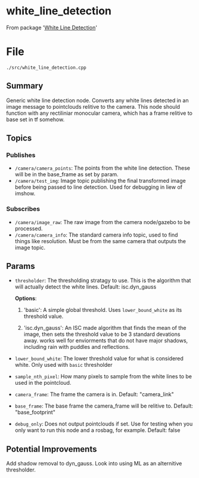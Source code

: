 # white_line_detection
From package '[White Line Detection](https://github.com/iscumd/white_line_detection/tree/main)'
# File
`./src/white_line_detection.cpp`

## Summary 
 Generic white line detection node. Converts any white lines detected in an image message to pointclouds relitive to the camera.
This node should function with any rectiliniar monocular camera, which has a frame relitive to base set in tf somehow.

## Topics

### Publishes
- `/camera/camera_points`: The points from the white line detection. These will be in the base_frame as set by param.
- `/camera/test_img`: Image topic publishing the final transformed image before being passed to line detection. Used for debugging in liew of imshow.

### Subscribes
- `/camera/image_raw`: The raw image from the camera node/gazebo to be processed.
- `/camera/camera_info`: The standard camera info topic, used to find things like resolution. Must be from the same camera that outputs the image topic.

## Params
- `thresholder`: The thresholding stratagy to use. This is the algorithm that will actually detect the white lines. Default: isc.dyn_gauss

    **Options**:

    1. 'basic': A simple global threshold. Uses `lower_bound_white` as its threshold value.

    2. 'isc.dyn_gauss': An ISC made algorithm that finds the mean of the image, then sets the threshold value to be 3 standard devations away. 
works well for enviorments that do not have major shadows, including rain with puddles and reflections.

- `lower_bound_white`: The lower threshold value for what is considered white. Only used with `basic` thresholder
- `sample_nth_pixel`: How many pixels to sample from the white lines to be used in the pointcloud.
- `camera_frame`: The frame the camera is in. Default: "camera_link"
- `base_frame`: The base frame the camera_frame will be relitive to. Default: "base_footprint"
- `debug_only`: Does not output pointclouds if set. Use for testing when you only want to run this node and a rosbag, for example. Default: false

## Potential Improvements
Add shadow removal to dyn_gauss. Look into using ML as an alternitive thresholder. 

